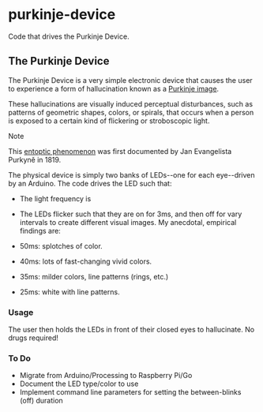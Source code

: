# purkinje-device
Code that drives the Purkinje Device.

## The Purkinje Device
The Purkinje Device is a very simple electronic device that causes the user to experience a form of hallucination known as a [Purkinje image](https://en.wikipedia.org/wiki/Purkinje_images).

These hallucinations are visually induced perceptual disturbances, such as patterns of geometric shapes, colors, or spirals, that occurs when a person is exposed to a certain kind of flickering or stroboscopic light.

> [!NOTE]
> This [entoptic phenomenon](https://en.wikipedia.org/wiki/Entoptic_phenomenon) was first documented by Jan Evangelista Purkyně in 1819.

The physical device is simply two banks of LEDs--one for each eye--driven by an Arduino. The code drives the LED such that:

- The light frequency is 
- The LEDs flicker such that they are on for 3ms, and then off for vary intervals to create different visual images. My anecdotal, empirical findings are:

- 50ms: splotches of color.
- 40ms: lots of fast-changing vivid colors.
- 35ms: milder colors, line patterns (rings, etc.)
- 25ms: white with line patterns.

### Usage
The user then holds the LEDs in front of their closed eyes to hallucinate. No drugs required!

### To Do
- Migrate from Arduino/Processing to Raspberry Pi/Go
- Document the LED type/color to use
- Implement command line parameters for setting the between-blinks (off) duration
